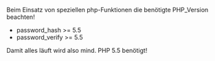 Beim Einsatz von speziellen php-Funktionen die benötigte PHP_Version beachten!

* password_hash >= 5.5
* password_verify >= 5.5

Damit alles läuft wird also mind. PHP 5.5 benötigt!
